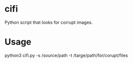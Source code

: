 # cifi
Python script that looks for corrupt images.

# Usage
python3 cifi.py -s /source/path -t /targe/path/for/corupt/files